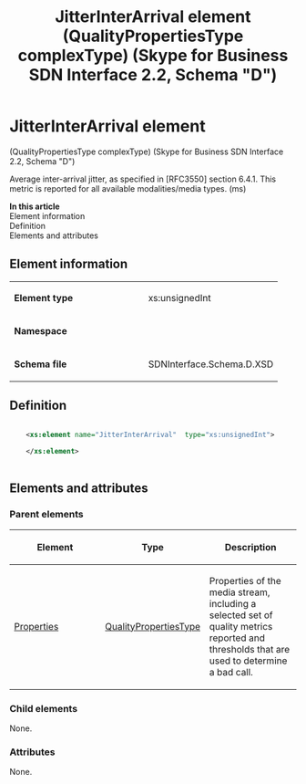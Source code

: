 ﻿---
title: JitterInterArrival element (QualityPropertiesType complexType) (Skype for Business SDN Interface 2.2, Schema "D")
TOCTitle: JitterInterArrival element
ms:assetid: 31844ffc-0d7f-0012-5a0b-c98594657e0c
ms:mtpsurl: https://msdn.microsoft.com/en-us/library/Mt170906(v=office.16)
ms:contentKeyID: 65855480
ms.date: 08/24/2015
mtps_version: v=office.16
dev_langs:
- xml
---

# JitterInterArrival element 

(QualityPropertiesType complexType) (Skype for Business SDN Interface 2.2, Schema \"D\")

Average inter-arrival jitter, as specified in \[RFC3550\] section 6.4.1. This metric is reported for all available modalities/media types. (ms)


**In this article**  
Element information  
Definition  
Elements and attributes  

## Element information

<table>
<colgroup>
<col style="width: 50%" />
<col style="width: 50%" />
</colgroup>
<tbody>
<tr class="odd">
<td><p><strong>Element type</strong></p></td>
<td><p>xs:unsignedInt</p></td>
</tr>
<tr class="even">
<td><p><strong>Namespace</strong></p></td>
<td><p></p></td>
</tr>
<tr class="odd">
<td><p><strong>Schema file</strong></p></td>
<td><p>SDNInterface.Schema.D.XSD</p></td>
</tr>
</tbody>
</table>


## Definition

```xml

    <xs:element name="JitterInterArrival"  type="xs:unsignedInt">
    
    </xs:element>
  
```

## Elements and attributes

### Parent elements

<table>
<colgroup>
<col style="width: 33%" />
<col style="width: 33%" />
<col style="width: 33%" />
</colgroup>
<thead>
<tr class="header">
<th><p>Element</p></th>
<th><p>Type</p></th>
<th><p>Description</p></th>
</tr>
</thead>
<tbody>
<tr class="odd">
<td><p><a href="properties-element-qualitytype-complextype-skype-for-business-sdn-interface-2-2-schema-d.md">Properties</a></p></td>
<td><p><a href="qualitypropertiestype-complextype-skype-for-business-sdn-interface-2-2-schema-d.md">QualityPropertiesType</a></p></td>
<td><p>Properties of the media stream, including a selected set of quality metrics reported and thresholds that are used to determine a bad call.</p></td>
</tr>
</tbody>
</table>


### Child elements

None.

### Attributes

None.

